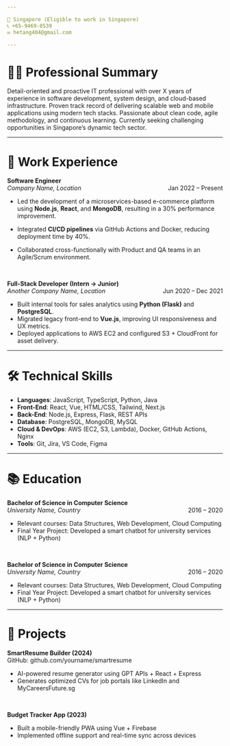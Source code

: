 ```yaml
---

📍 Singapore (Eligible to work in Singapore)  
📞 +65-9469-8539    
✉️ hetang404@gmail.com

---
```


# 🧑‍💻 **Professional Summary**

Detail-oriented and proactive IT professional with over X years of experience in software development, system design, and cloud-based infrastructure. Proven track record of delivering scalable web and mobile applications using modern tech stacks. Passionate about clean code, agile methodology, and continuous learning. Currently seeking challenging opportunities in Singapore’s dynamic tech sector.

---

# 💼 **Work Experience**

**Software Engineer**  
<span style="float:right">Jan 2022 – Present</span> 
*Company Name, Location*  


- Led the development of a microservices-based e-commerce platform using **Node.js**, **React**, and **MongoDB**, resulting in a 30% performance improvement. 



- Integrated **CI/CD pipelines** via GitHub Actions and Docker, reducing deployment time by 40%.  
- Collaborated cross-functionally with Product and QA teams in an Agile/Scrum environment.

<br>

**Full-Stack Developer (Intern → Junior)**  
<span style="float:right">Jun 2020 – Dec 2021</span> 
*Another Company Name, Location*  

- Built internal tools for sales analytics using **Python (Flask)** and **PostgreSQL**.  
- Migrated legacy front-end to **Vue.js**, improving UI responsiveness and UX metrics.  
- Deployed applications to AWS EC2 and configured S3 + CloudFront for asset delivery.

---

# 🛠️ **Technical Skills**

- **Languages**: JavaScript, TypeScript, Python, Java  
- **Front-End**: React, Vue, HTML/CSS, Tailwind, Next.js  
- **Back-End**: Node.js, Express, Flask, REST APIs  
- **Database**: PostgreSQL, MongoDB, MySQL  
- **Cloud & DevOps**: AWS (EC2, S3, Lambda), Docker, GitHub Actions, Nginx  
- **Tools**: Git, Jira, VS Code, Figma

---

# 📚 **Education**

**Bachelor of Science in Computer Science**  
<span style="float:right">2016 – 2020</span> 
*University Name, Country*  

- Relevant courses: Data Structures, Web Development, Cloud Computing  
- Final Year Project: Developed a smart chatbot for university services (NLP + Python)

<br>

**Bachelor of Science in Computer Science**  
<span style="float:right">2016 – 2020</span> 
*University Name, Country*  

- Relevant courses: Data Structures, Web Development, Cloud Computing  
- Final Year Project: Developed a smart chatbot for university services (NLP + Python)


---

# 📁 **Projects**

**SmartResume Builder (2024)**  
GitHub: github.com/yourname/smartresume  
- AI-powered resume generator using GPT APIs + React + Express  
- Generates optimized CVs for job portals like LinkedIn and MyCareersFuture.sg

<br>

**Budget Tracker App (2023)**  
- Built a mobile-friendly PWA using Vue + Firebase  
- Implemented offline support and real-time sync across devices




